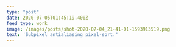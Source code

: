 ```yaml
---
type: "post"
date: 2020-07-05T01:45:19.400Z
feed_type: work
image: /images/posts/shot-2020-07-04_21-41-01-1593913519.png
text: 'Subpixel antialiasing pixel-sort.'
---
```

